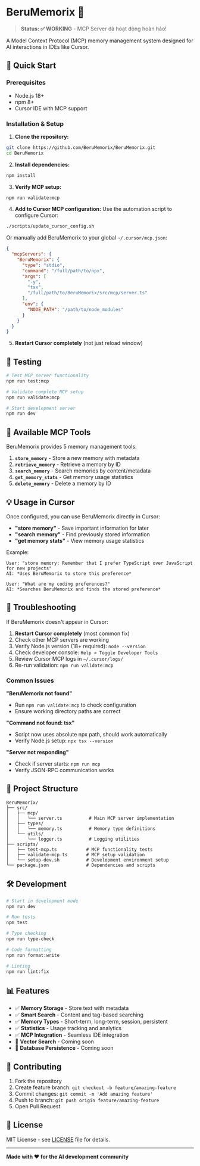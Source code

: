 # BeruMemorix 🧠

> **Status: ✅ WORKING** - MCP Server đã hoạt động hoàn hảo!

A Model Context Protocol (MCP) memory management system designed for AI interactions in IDEs like Cursor.

## 🚀 Quick Start

### Prerequisites
- Node.js 18+ 
- npm 8+
- Cursor IDE with MCP support

### Installation & Setup

1. **Clone the repository:**
```bash
git clone https://github.com/BeruMemorix/BeruMemorix.git
cd BeruMemorix
```

2. **Install dependencies:**
```bash
npm install
```

3. **Verify MCP setup:**
```bash
npm run validate:mcp
```

4. **Add to Cursor MCP configuration:**
Use the automation script to configure Cursor:
```bash
./scripts/update_cursor_config.sh
```

Or manually add BeruMemorix to your global `~/.cursor/mcp.json`:
```json
{
  "mcpServers": {
    "BeruMemorix": {
      "type": "stdio",
      "command": "/full/path/to/npx",
      "args": [
        "-y",
        "tsx", 
        "/full/path/to/BeruMemorix/src/mcp/server.ts"
      ],
      "env": {
        "NODE_PATH": "/path/to/node_modules"
      }
    }
  }
}
```

5. **Restart Cursor completely** (not just reload window)

## 🧪 Testing

```bash
# Test MCP server functionality
npm run test:mcp

# Validate complete MCP setup  
npm run validate:mcp

# Start development server
npm run dev
```

## 🔧 Available MCP Tools

BeruMemorix provides 5 memory management tools:

1. **`store_memory`** - Store a new memory with metadata
2. **`retrieve_memory`** - Retrieve a memory by ID  
3. **`search_memory`** - Search memories by content/metadata
4. **`get_memory_stats`** - Get memory usage statistics
5. **`delete_memory`** - Delete a memory by ID

## 💡 Usage in Cursor

Once configured, you can use BeruMemorix directly in Cursor:

- **"store memory"** - Save important information for later
- **"search memory"** - Find previously stored information  
- **"get memory stats"** - View memory usage statistics

Example:
```
User: "store memory: Remember that I prefer TypeScript over JavaScript for new projects"
AI: *Uses BeruMemorix to store this preference*

User: "What are my coding preferences?"  
AI: *Searches BeruMemorix and finds the stored preference*
```

## 🐛 Troubleshooting

If BeruMemorix doesn't appear in Cursor:

1. **Restart Cursor completely** (most common fix)
2. Check other MCP servers are working
3. Verify Node.js version (18+ required): `node --version`
4. Check developer console: `Help > Toggle Developer Tools`
5. Review Cursor MCP logs in `~/.cursor/logs/`
6. Re-run validation: `npm run validate:mcp`

### Common Issues

**"BeruMemorix not found"** 
- Run `npm run validate:mcp` to check configuration
- Ensure working directory paths are correct

**"Command not found: tsx"**
- Script now uses absolute npx path, should work automatically
- Verify Node.js setup: `npx tsx --version`

**"Server not responding"**
- Check if server starts: `npm run mcp`
- Verify JSON-RPC communication works

## 📁 Project Structure

```
BeruMemorix/
├── src/
│   ├── mcp/
│   │   └── server.ts          # Main MCP server implementation
│   ├── types/
│   │   └── memory.ts          # Memory type definitions
│   └── utils/
│       └── logger.ts          # Logging utilities
├── scripts/
│   ├── test-mcp.ts           # MCP functionality tests
│   ├── validate-mcp.ts       # MCP setup validation
│   └── setup-dev.sh          # Development environment setup
└── package.json              # Dependencies and scripts
```

## 🛠 Development

```bash
# Start in development mode
npm run dev

# Run tests
npm test

# Type checking
npm run type-check

# Code formatting
npm run format:write

# Linting
npm run lint:fix
```

## 📊 Features

- ✅ **Memory Storage** - Store text with metadata
- ✅ **Smart Search** - Content and tag-based searching  
- ✅ **Memory Types** - Short-term, long-term, session, persistent
- ✅ **Statistics** - Usage tracking and analytics
- ✅ **MCP Integration** - Seamless IDE integration
- 🔄 **Vector Search** - Coming soon
- 🔄 **Database Persistence** - Coming soon

## 🤝 Contributing

1. Fork the repository
2. Create feature branch: `git checkout -b feature/amazing-feature`
3. Commit changes: `git commit -m 'Add amazing feature'`
4. Push to branch: `git push origin feature/amazing-feature`
5. Open Pull Request

## 📄 License

MIT License - see [LICENSE](LICENSE) file for details.

---

**Made with ❤️ for the AI development community**